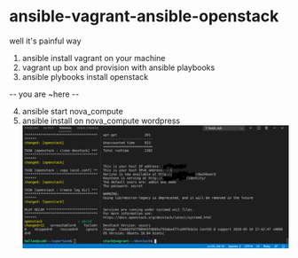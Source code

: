 # ansible-vagrant-ansible-openstack

well it's painful way

1) ansible install vagrant on your machine
2) vagrant up box and provision with ansible playbooks
3) ansible plybooks install openstack

-- you are ~here --

4) ansible start nova_compute
5) ansible install on nova_compute wordpress
![](pic/openstack.png)